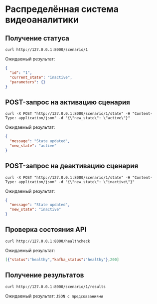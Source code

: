 # Распределённая система видеоаналитики

## Получение статуса
```batch
curl http://127.0.0.1:8000/scenario/1
```
Ожидаемый результат:
```json
{
  "id": "1",
  "current_state": "inactive",
  "parameters": {}
}
```

## POST-запрос на активацию сценария
```batch
curl -X POST "http://127.0.0.1:8000/scenario/1/state" -H "Content-Type: application/json" -d "{\"new_state\": \"active\"}"
```
Ожидаемый результат: 
```json
{
  "message": "State updated",
  "new_state": "active"
}
```

## POST-запрос на деактивацию сценария
```batch
curl -X POST "http://127.0.0.1:8000/scenario/1/state" -H "Content-Type: application/json" -d "{\"new_state\": \"inactive\"}"
```

Ожидаемый результат:
```json
{
  "message": "State updated",
  "new_state": "inactive"
}
```

## Проверка состояния API
```batch
curl http://127.0.0.1:8000/healthcheck
```
Ожидаемый результат:
```json
[{"status":"healthy","kafka_status":"healthy"},200]
```

## Получение результатов
```batch
curl http://127.0.0.1:8000/scenario/1/results
```
Ожидаемый результат:
`JSON с предсказаниями`
